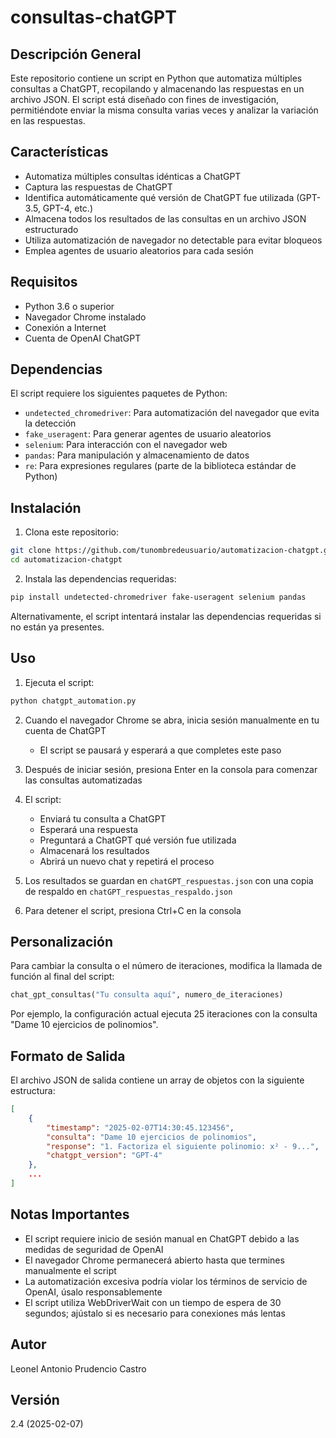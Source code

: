 # consultas-chatGPT

## Descripción General
Este repositorio contiene un script en Python que automatiza múltiples consultas a ChatGPT, recopilando y almacenando las respuestas en un archivo JSON. El script está diseñado con fines de investigación, permitiéndote enviar la misma consulta varias veces y analizar la variación en las respuestas.

## Características
- Automatiza múltiples consultas idénticas a ChatGPT
- Captura las respuestas de ChatGPT
- Identifica automáticamente qué versión de ChatGPT fue utilizada (GPT-3.5, GPT-4, etc.)
- Almacena todos los resultados de las consultas en un archivo JSON estructurado
- Utiliza automatización de navegador no detectable para evitar bloqueos
- Emplea agentes de usuario aleatorios para cada sesión

## Requisitos
- Python 3.6 o superior
- Navegador Chrome instalado
- Conexión a Internet
- Cuenta de OpenAI ChatGPT

## Dependencias
El script requiere los siguientes paquetes de Python:
- `undetected_chromedriver`: Para automatización del navegador que evita la detección
- `fake_useragent`: Para generar agentes de usuario aleatorios
- `selenium`: Para interacción con el navegador web
- `pandas`: Para manipulación y almacenamiento de datos
- `re`: Para expresiones regulares (parte de la biblioteca estándar de Python)

## Instalación

1. Clona este repositorio:
```bash
git clone https://github.com/tunombredeusuario/automatizacion-chatgpt.git
cd automatizacion-chatgpt
```

2. Instala las dependencias requeridas:
```bash
pip install undetected-chromedriver fake-useragent selenium pandas
```

Alternativamente, el script intentará instalar las dependencias requeridas si no están ya presentes.

## Uso

1. Ejecuta el script:
```bash
python chatgpt_automation.py
```

2. Cuando el navegador Chrome se abra, inicia sesión manualmente en tu cuenta de ChatGPT
   - El script se pausará y esperará a que completes este paso

3. Después de iniciar sesión, presiona Enter en la consola para comenzar las consultas automatizadas

4. El script:
   - Enviará tu consulta a ChatGPT
   - Esperará una respuesta
   - Preguntará a ChatGPT qué versión fue utilizada
   - Almacenará los resultados
   - Abrirá un nuevo chat y repetirá el proceso

5. Los resultados se guardan en `chatGPT_respuestas.json` con una copia de respaldo en `chatGPT_respuestas_respaldo.json`

6. Para detener el script, presiona Ctrl+C en la consola

## Personalización

Para cambiar la consulta o el número de iteraciones, modifica la llamada de función al final del script:

```python
chat_gpt_consultas("Tu consulta aquí", numero_de_iteraciones)
```

Por ejemplo, la configuración actual ejecuta 25 iteraciones con la consulta "Dame 10 ejercicios de polinomios".

## Formato de Salida

El archivo JSON de salida contiene un array de objetos con la siguiente estructura:

```json
[
    {
        "timestamp": "2025-02-07T14:30:45.123456",
        "consulta": "Dame 10 ejercicios de polinomios",
        "response": "1. Factoriza el siguiente polinomio: x² - 9...",
        "chatgpt_version": "GPT-4"
    },
    ...
]
```

## Notas Importantes

- El script requiere inicio de sesión manual en ChatGPT debido a las medidas de seguridad de OpenAI
- El navegador Chrome permanecerá abierto hasta que termines manualmente el script
- La automatización excesiva podría violar los términos de servicio de OpenAI, úsalo responsablemente
- El script utiliza WebDriverWait con un tiempo de espera de 30 segundos; ajústalo si es necesario para conexiones más lentas

## Autor
Leonel Antonio Prudencio Castro

## Versión
2.4 (2025-02-07)
